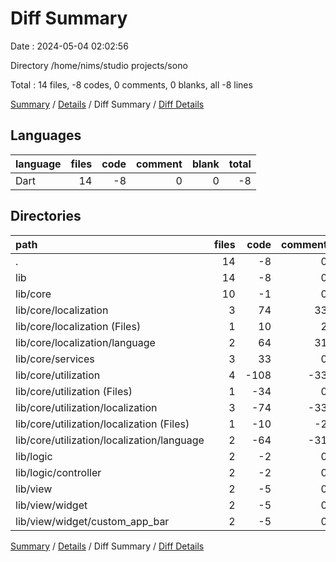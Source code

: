 # Diff Summary

Date : 2024-05-04 02:02:56

Directory /home/nims/studio projects/sono

Total : 14 files,  -8 codes, 0 comments, 0 blanks, all -8 lines

[Summary](results.md) / [Details](details.md) / Diff Summary / [Diff Details](diff-details.md)

## Languages
| language | files | code | comment | blank | total |
| :--- | ---: | ---: | ---: | ---: | ---: |
| Dart | 14 | -8 | 0 | 0 | -8 |

## Directories
| path | files | code | comment | blank | total |
| :--- | ---: | ---: | ---: | ---: | ---: |
| . | 14 | -8 | 0 | 0 | -8 |
| lib | 14 | -8 | 0 | 0 | -8 |
| lib/core | 10 | -1 | 0 | 0 | -1 |
| lib/core/localization | 3 | 74 | 33 | 44 | 151 |
| lib/core/localization (Files) | 1 | 10 | 2 | 3 | 15 |
| lib/core/localization/language | 2 | 64 | 31 | 41 | 136 |
| lib/core/services | 3 | 33 | 0 | 12 | 45 |
| lib/core/utilization | 4 | -108 | -33 | -56 | -197 |
| lib/core/utilization (Files) | 1 | -34 | 0 | -12 | -46 |
| lib/core/utilization/localization | 3 | -74 | -33 | -44 | -151 |
| lib/core/utilization/localization (Files) | 1 | -10 | -2 | -3 | -15 |
| lib/core/utilization/localization/language | 2 | -64 | -31 | -41 | -136 |
| lib/logic | 2 | -2 | 0 | 2 | 0 |
| lib/logic/controller | 2 | -2 | 0 | 2 | 0 |
| lib/view | 2 | -5 | 0 | -2 | -7 |
| lib/view/widget | 2 | -5 | 0 | -2 | -7 |
| lib/view/widget/custom_app_bar | 2 | -5 | 0 | -2 | -7 |

[Summary](results.md) / [Details](details.md) / Diff Summary / [Diff Details](diff-details.md)